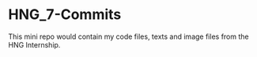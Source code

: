 # HNG_7-Commits
This mini repo would contain my code files, texts and image files from the HNG Internship.
